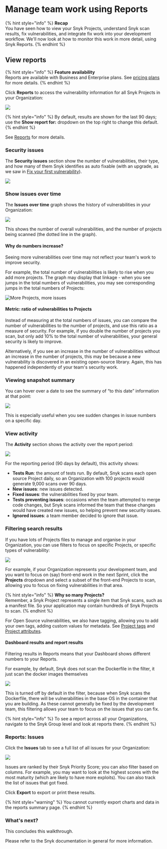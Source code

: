 # Manage team work using Reports

{% hint style="info" %}
**Recap**\
You have seen how to view your Snyk Projects, understand Snyk scan results, fix vulnerabilities, and integrate fix work into your development workflow. We'll now look at how to monitor this work in more detail, using Snyk Reports.
{% endhint %}

## View reports

{% hint style="info" %}
**Feature availability**\
Reports are available with Business and Enterprise plans. See [pricing plans](https://snyk.io/plans/) for more details.
{% endhint %}

Click **Reports** to access the vulnerability information for all Snyk Projects in your Organization:

![](<../../.gitbook/assets/Screenshot 2022-08-11 at 09.42.46.png>)

{% hint style="info" %}
By default, results are shown for the last 90 days; use the **Show report for:** dropdown on the top right to change this default.
{% endhint %}

See [Reports](../../features/snyk-reports/) for more details.

### Security issues

The **Security issues** section show the number of vulnerabilities, their type, and how many of them Snyk identifies as auto fixable (with an upgrade, as we saw in [Fix your first vulnerability](fix-your-first-vulnerability.md)).

![](<../../.gitbook/assets/image (263).png>)

### Show issues over time

The **Issues over time** graph shows the history of vulnerabilities in your Organization:

![](<../../.gitbook/assets/image (69).png>)

This shows the number of overall vulnerabilities, and the number of projects being scanned (the dotted line in the graph).

#### Why do numbers increase?

Seeing more vulnerabilities over time may not reflect your team's work to improve security.

For example, the total number of vulnerabilities is likely to rise when you add more projects. The graph may display that linkage - when you see jumps in the total numbers of vulnerabilities, you may see corresponding jumps in the total numbers of Projects:

![More Projects, more issues](<../../.gitbook/assets/image (258).png>)

#### Metric: ratio of vulnerabilities to Projects

Instead of measuring at the total numbers of issues, you can compare the number of vulnerabilities to the number of projects, and use this ratio as a measure of security. For example, if you double the number of projects you scan, but only add 10% to the total number of vulnerabilities, your general security is likely to improve.

Alternatively, if you see an increase in the number of vulnerabilities without an increase in the number of projects, this may be because a new vulnerability is discovered in an existing open-source library. Again, this has happened independently of your team's security work.

### Viewing snapshot summary

You can hover over a date to see the summary of “to this date” information at that point:

![](<../../.gitbook/assets/image (217).png>)

This is especially useful when you see sudden changes in issue numbers on a specific day.

### View activity

The **Activity** section shows the activity over the report period:

![](<../../.gitbook/assets/image (74).png>)

For the reporting period (90 days by default), this activity shows:

* **Tests Run**: the amount of tests run. By default, Snyk scans each open source Project daily, so an Organization with 100 projects would generate 9,000 scans over 90 days.
* **New issues**: new issues detected.
* **Fixed issues**: the vulnerabilities fixed by your team.
* **Tests preventing issues**: occasions when the team attempted to merge code changes, but Snyk scans informed the team that these changes would have created new issues, so helping prevent new security issues.
* **Ignored issues**: a team member decided to ignore that issue.

### Filtering search results

If you have lots of Projects files to manage and organise in your Organization, you can use filters to focus on specific Projects, or specific types of vulnerability:

![](<../../.gitbook/assets/image (25).png>)

For example, if your Organization represents your development team, and you want to focus on (say) front-end work in the next Sprint, click the **Projects** dropdown and select a subset of the front-end Projects to scan, allowing you to focus on fixing vulnerabilities in that area.

{% hint style="info" %}
**Why so many Projects?**\
Remember, a Snyk Project represents a single item that Snyk scans, such as a manifest file. So your application may contain hundreds of Snyk Projects to scan.
{% endhint %}

For Open Source vulnerabilities, we also have tagging, allowing you to add your own tags, adding custom values for metadata. See [Project tags](../../snyk-web-ui/introduction-to-snyk-projects/project-tags.md) and [Project attributes](../../snyk-web-ui/introduction-to-snyk-projects/project-attributes.md).

#### Dashboard results and report results

Filtering results in Reports means that your Dashboard shows different numbers to your Reports.

For example, by default, Snyk does not scan the Dockerfile in the filter, it just scan the docker images themselves

![](<../../.gitbook/assets/image (186).png>)

This is turned off by default in the filter, because when Snyk scans the Dockerfile, there will be vulnerabilities in the base OS in the container that you are building. As these cannot generally be fixed by the development team, this filtering allows your team to focus on the issues that you can fix.

{% hint style="info" %}
To see a report across all your Organizations, navigate to the Snyk Group level and look at reports there.
{% endhint %}

### Reports: Issues

Click the **Issues** tab to see a full list of all issues for your Organization:

![](<../../.gitbook/assets/image (274).png>)

Issues are ranked by their Snyk Priority Score; you can also filter based on columns. For example, you may want to look at the highest scores with the most maturity (which are likely to have more exploits). You can also track the list of issues that got fixed.

Click **Export** to export or print these results.

{% hint style="warning" %}
You cannot currently export charts and data in the reports summary page.
{% endhint %}

### What's next?

This concludes this walkthrough.

Please refer to the Snyk documentation in general for more information.
